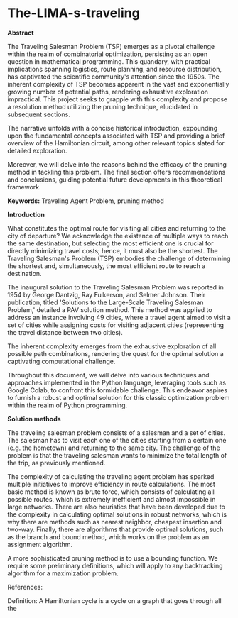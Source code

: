 # The-LIMA-s-traveling

**Abstract** 

The Traveling Salesman Problem (TSP) emerges as a pivotal challenge within the realm of combinatorial optimization, persisting as an open question in mathematical programming. This quandary, with practical implications spanning logistics, route planning, and resource distribution, has captivated the scientific community's attention since the 1950s. The inherent complexity of TSP becomes apparent in the vast and exponentially growing number of potential paths, rendering exhaustive exploration impractical. This project seeks to grapple with this complexity and propose a resolution method utilizing the pruning technique, elucidated in subsequent sections.

The narrative unfolds with a concise historical introduction, expounding upon the fundamental concepts associated with TSP and providing a brief overview of the Hamiltonian circuit, among other relevant topics slated for detailed exploration.

Moreover, we will delve into the reasons behind the efficacy of the pruning method in tackling this problem. The final section offers recommendations and conclusions, guiding potential future developments in this theoretical framework.

**Keywords:** Traveling Agent Problem, pruning method

**Introduction**

What constitutes the optimal route for visiting all cities and returning to the city of departure? We acknowledge the existence of multiple ways to reach the same destination, but selecting the most efficient one is crucial for directly minimizing travel costs; hence, it must also be the shortest. The Traveling Salesman's Problem (TSP) embodies the challenge of determining the shortest and, simultaneously, the most efficient route to reach a destination.

The inaugural solution to the Traveling Salesman Problem was reported in 1954 by George Dantzig, Ray Fulkerson, and Selmer Johnson. Their publication, titled 'Solutions to the Large-Scale Traveling Salesman Problem,' detailed a PAV solution method. This method was applied to address an instance involving 49 cities, where a travel agent aimed to visit a set of cities while assigning costs for visiting adjacent cities (representing the travel distance between two cities).

The inherent complexity emerges from the exhaustive exploration of all possible path combinations, rendering the quest for the optimal solution a captivating computational challenge.

Throughout this document, we will delve into various techniques and approaches implemented in the Python language, leveraging tools such as Google Colab, to confront this formidable challenge. This endeavor aspires to furnish a robust and optimal solution for this classic optimization problem within the realm of Python programming.

**Solution methods**

The traveling salesman problem consists of a salesman and a set of cities. The salesman has to visit each one of the cities starting from a certain one (e.g. the hometown) and returning to the same city. The challenge of the problem is that the traveling salesman wants to minimize the total length of the trip, as previously mentioned.

The complexity of calculating the traveling agent problem has sparked multiple initiatives to improve efficiency in route calculations. The most basic method is known as brute force, which consists of calculating all possible routes, which is extremely inefficient and almost impossible in large networks. There are also heuristics that have been developed due to the complexity in calculating optimal solutions in robust networks, which is why there are methods such as nearest neighbor, cheapest insertion and two-way. 
Finally, there are algorithms that provide optimal solutions, such as the branch and bound method, which works on the problem as an assignment algorithm.

A more sophisticated pruning method is to use a bounding function. We require some preliminary definitions, which will apply to any backtracking algorithm for a maximization problem.











References:

Definition:
A Hamiltonian cycle is a cycle on a graph that goes through all the
